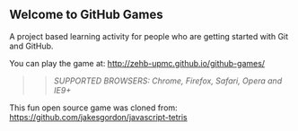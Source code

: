 ## Welcome to GitHub Games

A project based learning activity for people who are getting started with Git and GitHub.

You can play the game at: http://zehb-upmc.github.io/github-games/

>> _*SUPPORTED BROWSERS*: Chrome, Firefox, Safari, Opera and IE9+_

This fun open source game was cloned from: https://github.com/jakesgordon/javascript-tetris
